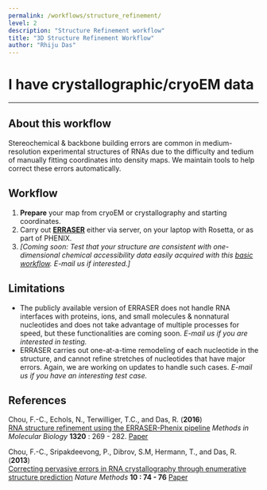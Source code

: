 ```yaml
---
permalink: /workflows/structure_refinement/
level: 2
description: "Structure Refinement workflow"
title: "3D Structure Refinement Workflow"
author: "Rhiju Das"
---
```


# I have crystallographic/cryoEM data

<hr/>

## About this workflow
Stereochemical & backbone building errors are common in medium-resolution experimental structures of RNAs due to the difficulty and tedium of manually fitting coordinates into density maps. We maintain tools to help correct these errors automatically.

## Workflow

1. **Prepare** your map from cryoEM or crystallography and starting coordinates. 
2. Carry out **[ERRASER](ERRASER)** either via server, on your laptop with Rosetta, or as part of PHENIX.
3. *[Coming soon: Test that your structure are consistent with one-dimensional chemical accessibility data easily acquired with this [basic workflow](/workflows/from-scratch/). E-mail us if interested.]*

## Limitations

+ The publicly available version of ERRASER does not handle RNA interfaces with proteins, ions, and small molecules & nonnatural nucleotides and does not take advantage of multiple processes for speed, but these functionalities are coming soon. *E-mail us if you are interested in testing.*
+ ERRASER carries out one-at-a-time remodeling of each nucleotide in the structure, and cannot refine stretches of nucleotides that have major errors. Again, we are working on updates to handle such cases. *E-mail us if you have an interesting test case.*

## References
>	
Chou, F.-C., Echols, N., Terwilliger, T.C., and Das, R. (**2016**) <br/>
[RNA structure refinement using the ERRASER-Phenix pipeline](http://link.springer.com/protocol/10.1007%2F978-1-4939-2763-0_17) 
*Methods in Molecular Biology*
**1320** : 269 - 282. [Paper](https://daslab.stanford.edu/site_data/pub_pdf/2016_Chou_MIMB.pdf)

>	
Chou, F.-C., Sripakdeevong, P., Dibrov, S.M, Hermann, T., and Das, R. 
(**2013**) <br/> 
[Correcting pervasive errors in RNA crystallography through enumerative structure prediction](http://www.nature.com/nmeth/journal/v10/n1/full/nmeth.2262.html) 
*Nature Methods* **10 : 74 - 76** 
 [Paper](https://daslab.stanford.edu/site_data/pub_pdf/2013_Chou_NatMeth.pdf)


